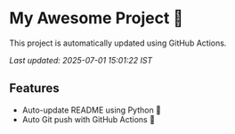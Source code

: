 # My Awesome Project 🚀

This project is automatically updated using GitHub Actions.

_Last updated: 2025-07-01 15:01:22 IST_

## Features
- Auto-update README using Python 🐍
- Auto Git push with GitHub Actions 🤖
